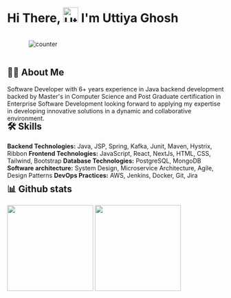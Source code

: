 <h1 text-align="center" style="margin-bottom: -15px;">
    Hi There,
    <img src="https://media.giphy.com/media/hvRJCLFzcasrR4ia7z/giphy.gif" width="35" alt="Uttiya Ghosh"> 
    I'm Uttiya Ghosh
</h1>

<img style="padding:50px;" src="https://kounter.kerolloz.dev/badge/uttiyaghosh?label=Views&color=022359" alt="counter" />


<h2 style="margin-top:-5px;"> 🧑‍💻 About Me </h2>
Software Developer with 6+ years experience in Java backend 
development backed by Master's in Computer Science and 
Post Graduate certification in Enterprise Software Development 
looking forward to applying my expertise in developing innovative 
solutions in a dynamic and collaborative environment.

<h2 style="margin-top:-4px;"> 🛠️ Skills </h2>

**Backend Technologies:** Java, JSP, Spring, Kafka, Junit, Maven, Hystrix, Ribbon
**Frontend Technologies:** JavaScript, React, NextJs, HTML, CSS, Tailwind, Bootstrap
**Database Technologies:** PostgreSQL, MongoDB
**Software architecture:** System Design, Microservice Architecture, Agile, Design Patterns
**DevOps Practices:** AWS, Jenkins, Docker, Git, Jira

<h2 style="margin-top:-5px;"> 📊 Github stats </h2>


<img height="200" src="https://github-readme-stats.vercel.app/api?username=uttiyaghosh&show_icons=true&theme=transparent"/>
<img height="200" src="https://github-readme-streak-stats.herokuapp.com?user=uttiyaghosh&&theme=transparent&show_icons=true)]" /> 

